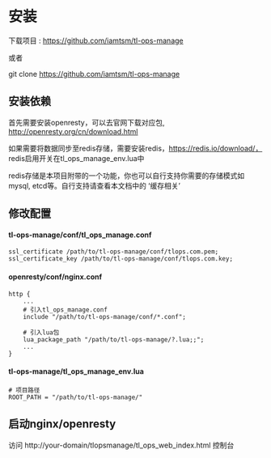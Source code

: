 
# 安装

下载项目 : https://github.com/iamtsm/tl-ops-manage

或者

git clone https://github.com/iamtsm/tl-ops-manage

## 安装依赖

首先需要安装openresty，可以去官网下载对应包, http://openresty.org/cn/download.html 

如果需要将数据同步至redis存储，需要安装redis，https://redis.io/download/， redis启用开关在tl_ops_manage_env.lua中

redis存储是本项目附带的一个功能，你也可以自行支持你需要的存储模式如mysql, etcd等。自行支持请查看本文档中的 ‘缓存相关’ 


## 修改配置

#### tl-ops-manage/conf/tl_ops_manage.conf

```
ssl_certificate /path/to/tl-ops-manage/conf/tlops.com.pem;
ssl_certificate_key /path/to/tl-ops-manage/conf/tlops.com.key;
```

#### openresty/conf/nginx.conf

````
http {
	...
	# 引入tl_ops_manage.conf
	include "/path/to/tl-ops-manage/conf/*.conf";

	# 引入lua包
	lua_package_path "/path/to/tl-ops-manage/?.lua;;";
	...
}
````

#### tl-ops-manage/tl_ops_manage_env.lua

```
# 项目路径
ROOT_PATH = "/path/to/tl-ops-manage/"
```

## 启动nginx/openresty

访问 http://your-domain/tlopsmanage/tl_ops_web_index.html  控制台
